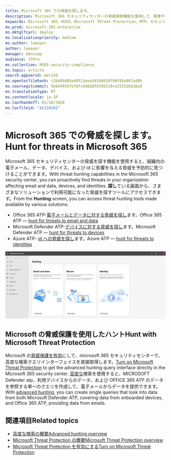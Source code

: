 ```yaml
---
title: Microsoft 365 での脅威を探します。
description: Microsoft 365 セキュリティセンターの脅威検索機能を使用して、侵害やその他の脅威を事前に検索する
keywords: Microsoft 365、M365、Microsoft Threat Protection、MTP、セキュリティセンター、ハント、脅威の探し、cyberthreat 検索、Microsoft Defender ATP、Office 365 ATP、Azure ATP、高度な検索
ms.prod: microsoft-365-enterprise
ms.mktglfcycl: deploy
ms.localizationpriority: medium
ms.author: lomayor
author: lomayor
manager: dansimp
audience: ITPro
ms.collection: M365-security-compliance
ms.topic: article
search.appverid: met150
ms.openlocfilehash: c2bb0b088a40511eea36348d39790fd5e88fa40b
ms.sourcegitcommit: 5b8e9935fe7bfcb96b8f8356119ce23152bd16a9
ms.translationtype: MT
ms.contentlocale: ja-JP
ms.lasthandoff: 01/16/2020
ms.locfileid: "41210162"
---
```

# <a name="hunt-for-threats-in-microsoft-365"></a><span data-ttu-id="6e814-104">Microsoft 365 での脅威を探します。</span><span class="sxs-lookup"><span data-stu-id="6e814-104">Hunt for threats in Microsoft 365</span></span>

<span data-ttu-id="6e814-105">Microsoft 365 セキュリティセンターの脅威を探す機能を使用すると、組織内の電子メール、データ、デバイス、および id に影響を与える脅威を予防的に見つけることができます。</span><span class="sxs-lookup"><span data-stu-id="6e814-105">With threat hunting capabilities in the Microsoft 365 security center, you can proactively find threats in your organization affecting email and data, devices, and identities.</span></span> <span data-ttu-id="6e814-106">**探し**ている画面から、さまざまなソリューションで利用可能になった脅威を探すツールにアクセスできます。</span><span class="sxs-lookup"><span data-stu-id="6e814-106">From the **Hunting** screen, you can access threat hunting tools made available by various solutions:</span></span>
- <span data-ttu-id="6e814-107">Office 365 ATP-[電子メールとデータに対する脅威を探し](../office-365-security/office-365-atp.md)ます。</span><span class="sxs-lookup"><span data-stu-id="6e814-107">Office 365 ATP — [hunt for threats to email and data](../office-365-security/office-365-atp.md)</span></span>
- <span data-ttu-id="6e814-108">Microsoft Defender ATP-[デバイスに対する脅威を探し](https://docs.microsoft.com/windows/security/threat-protection/microsoft-defender-atp/advanced-hunting)ます。</span><span class="sxs-lookup"><span data-stu-id="6e814-108">Microsoft Defender ATP — [hunt for threats to devices](https://docs.microsoft.com/windows/security/threat-protection/microsoft-defender-atp/advanced-hunting)</span></span>
- <span data-ttu-id="6e814-109">Azure ATP- [id への脅威を探し](https://docs.microsoft.com/azure-advanced-threat-protection/investigate-a-user)ます。</span><span class="sxs-lookup"><span data-stu-id="6e814-109">Azure ATP — [hunt for threats to identities](https://docs.microsoft.com/azure-advanced-threat-protection/investigate-a-user)</span></span>

![探しているページ](../images/hunt.png)


## <a name="hunt-with-microsoft-threat-protection"></a><span data-ttu-id="6e814-111">Microsoft の脅威保護を使用したハント</span><span class="sxs-lookup"><span data-stu-id="6e814-111">Hunt with Microsoft Threat Protection</span></span>

<span data-ttu-id="6e814-112">Microsoft の[脅威保護を有効](mtp-enable.md)にして、microsoft 365 セキュリティセンターで、高度な検索クエリインターフェイスを直接取得します。</span><span class="sxs-lookup"><span data-stu-id="6e814-112">[Turn on Microsoft Threat Protection](mtp-enable.md) to get the advanced hunting query interface directly in the Microsoft 365 security center.</span></span> <span data-ttu-id="6e814-113">[高度な](advanced-hunting-overview.md)検索を使用すると、MICROSOFT Defender atp、利用デバイスからのデータ、および OFFICE 365 ATP のデータを参照する単一のクエリを作成して、電子メールからデータを提供できます。</span><span class="sxs-lookup"><span data-stu-id="6e814-113">With [advanced hunting](advanced-hunting-overview.md), you can create single queries that look into data from both Microsoft Defender ATP, covering data from onboarded devices, and Office 365 ATP, providing data from emails.</span></span>

## <a name="related-topics"></a><span data-ttu-id="6e814-114">関連項目</span><span class="sxs-lookup"><span data-stu-id="6e814-114">Related topics</span></span>
- [<span data-ttu-id="6e814-115">高度な検索の概要</span><span class="sxs-lookup"><span data-stu-id="6e814-115">Advanced hunting overview</span></span>](advanced-hunting-overview.md)
- [<span data-ttu-id="6e814-116">Microsoft Threat Protection の概要</span><span class="sxs-lookup"><span data-stu-id="6e814-116">Microsoft Threat Protection overview</span></span>](microsoft-threat-protection.md)
- [<span data-ttu-id="6e814-117">Microsoft Threat Protection を有効にする</span><span class="sxs-lookup"><span data-stu-id="6e814-117">Turn on Microsoft Threat Protection</span></span>](mtp-enable.md)
